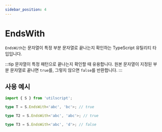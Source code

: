 ```yaml
---
sidebar_position: 4
---
```


# EndsWith

`EndsWith`는 문자열이 특정 부분 문자열로 끝나는지 확인하는 TypeScript 유틸리티 타입입니다.

:::tip
문자열이 특정 패턴으로 끝나는지 확인할 때 유용합니다. 원본 문자열이 지정된 부분 문자열로 끝나면 `true`를, 그렇지 않으면 `false`를 반환합니다.
:::

## 사용 예시

```ts
import { S } from 'utilscript';

type T = S.EndsWith<'abc', 'bc'>; // true

type T2 = S.EndsWith<'abc', 'abc'>; // true

type T3 = S.EndsWith<'abc', 'd'>; // false
```
